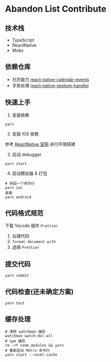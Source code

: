 # Abandon List Contribute

## 技术栈

- TypeScript
- ReactNative
- Mobx

## 依赖仓库

- 日历能力 [react-native-calendar-events](https://github.com/wmcmahan/react-native-calendar-events#Calendar-options)
- 手势处理 [react-native-gesture-handler](https://github.com/software-mansion/react-native-gesture-handler#readme)

## 快速上手

1. 安装依赖

```
yarn
```

2. 安装 IOS 依赖

参考 [ReactNative 官网](https://reactnative.cn/docs/environment-setup) 进行环境搭建

3. 启动 debugger

```
yarn start
```

4. 启动模拟器 & 打包

```
# 另起一个命令行
yarn ios
或者
yarn android
```

## 代码格式规范

下载 Vscode 插件 `Prettier`

1. 右键代码
2. `format document with`
3. 选择 `Prettier`

## 提交代码

```
yarn commit
```

## 代码检查(还未确定方案)

```
yarn test
```

## 缓存处理

```linux
# 清除 watchman 缓存
watchman watch-del-all
# npm 缓存
rm -rf node_modules && yarn
# 重新启动 Metro 命令行
yarn start --reset-cache
```
